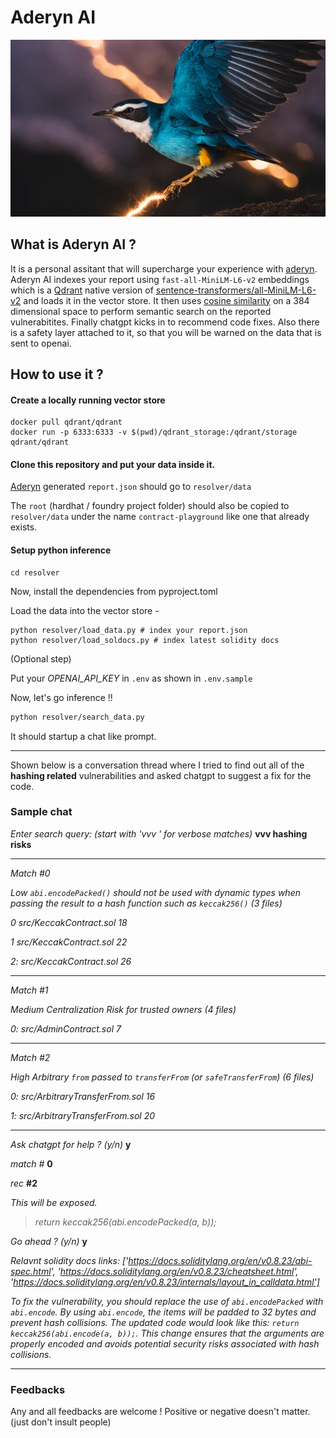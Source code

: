 # Aderyn AI 

![Logo](aderyn_ai_widescreen.png)

## What is Aderyn AI ?
It is a personal assitant that will supercharge your experience with [aderyn](https://github.com/Cyfrin/aderyn). Aderyn AI indexes your report using `fast-all-MiniLM-L6-v2` embeddings which is a [Qdrant](http://qdrant.tech) native version of [sentence-transformers/all-MiniLM-L6-v2](https://huggingface.co/sentence-transformers/all-MiniLM-L6-v2)  and loads it in the vector store. It then uses [cosine similarity](https://en.wikipedia.org/wiki/Cosine_similarity) on a 384 dimensional space to perform semantic search on the reported vulnerabitites. Finally chatgpt kicks in to recommend code fixes. Also there is a safety layer attached to it, so that you will be warned on the data that is sent to openai.

## How to use it ?

#### Create a locally running vector store
```
docker pull qdrant/qdrant
docker run -p 6333:6333 -v $(pwd)/qdrant_storage:/qdrant/storage qdrant/qdrant
```

#### Clone this repository and put your data inside it.

[Aderyn](https://github.com/Cyfrin/aderyn) generated `report.json` should go to `resolver/data`

The `root` (hardhat / foundry project folder) should also be copied to `resolver/data` under the name `contract-playground` like one that already exists.

####  Setup python inference

```
cd resolver
```

Now, install the dependencies from pyproject.toml 

Load the data into the vector store - 
```
python resolver/load_data.py # index your report.json  
python resolver/load_soldocs.py # index latest solidity docs
```

(Optional step)

Put your *OPENAI_API_KEY* in `.env` as shown in `.env.sample`

Now, let's go inference !!

```bash
python resolver/search_data.py
```

It should startup a chat like prompt. 

-------


Shown below is a conversation thread where I tried to find out all of the **hashing related** vulnerabilities and asked chatgpt to suggest a fix for the code.

### Sample chat 
*Enter search query: (start with 'vvv ' for verbose matches)* **vvv hashing risks**

---------

*Match #0*

*Low `abi.encodePacked()` should not be used with dynamic types when passing the result to a hash function such as `keccak256()` (3 files)*

*0 src/KeccakContract.sol 18*

*1 src/KeccakContract.sol 22*

*2: src/KeccakContract.sol 26*

---------

*Match #1*

*Medium Centralization Risk for trusted owners (4 files)*

*0: src/AdminContract.sol 7*

---------

*Match #2*

*High Arbitrary `from` passed to `transferFrom` (or `safeTransferFrom`) (6 files)*

*0: src/ArbitraryTransferFrom.sol 16*

*1: src/ArbitraryTransferFrom.sol 20*

---------

*Ask chatgpt for help ? (y/n)* **y**

*match #* **0**

*rec* **#2**

*This will be exposed.*

> *return keccak256(abi.encodePacked(a, b));*

*Go ahead ? (y/n)* **y**

*Relavnt solidity docs links:
['https://docs.soliditylang.org/en/v0.8.23/abi-spec.html', 'https://docs.soliditylang.org/en/v0.8.23/cheatsheet.html', 'https://docs.soliditylang.org/en/v0.8.23/internals/layout_in_calldata.html']*

*To fix the vulnerability, you should replace the use of `abi.encodePacked` with `abi.encode`.
By using `abi.encode`, the items will be padded to 32 bytes and prevent hash collisions.
The updated code would look like this: `return keccak256(abi.encode(a, b));`. This change ensures 
that the arguments are properly encoded and avoids potential security risks associated with 
hash collisions.*

-----------

### Feedbacks
Any and all feedbacks are welcome ! Positive or negative doesn't matter. (just don't insult people)




